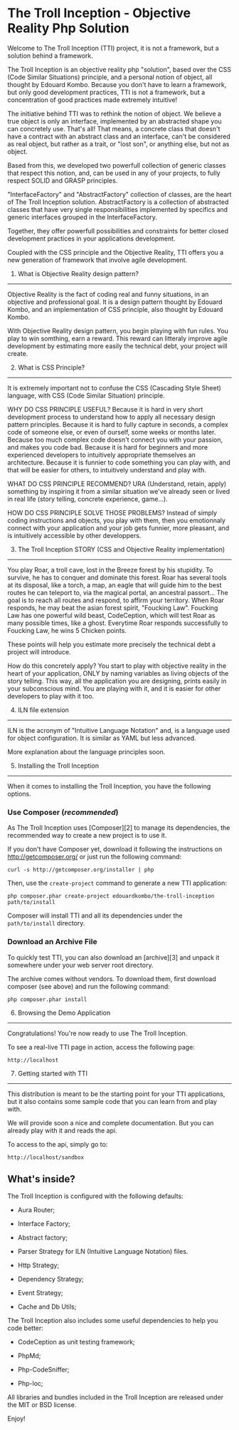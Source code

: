 The Troll Inception - Objective Reality Php Solution
====================================================

Welcome to The Troll Inception (TTI) project, it is not a framework, but a solution behind a framework.

The Troll Inception is an objective reality php "solution", based over the CSS (Code Similar Situations) principle, and a personal notion of object, all thought by Edouard Kombo.
Because you don't have to learn a framework, but only good development practices, TTI is not a framework, but a concentration of good practices made extremely intuitive!

The initiative behind TTI was to rethink the notion of object.
We believe a true object is only an interface, implemented by an abstracted shape you can concretely use. That's all!
That means, a concrete class that doesn't have a contract with an abstract class and an interface, can't be considered as real object, but rather as a trait, or "lost son", or anything else, but not as object.

Based from this, we developed two powerfull collection of generic classes that respect this notion, and, can be used in any of your projects, to fully respect SOLID and GRASP principles.

"InterfaceFactory" and "AbstractFactory" collection of classes, are the heart of The Troll Inception solution.
AbstractFactory is a collection of abstracted classes that have very single responsibilities implemented by specifics and generic interfaces grouped in the InterfaceFactory.

Together, they offer powerfull possibilities and constraints for better closed development practices in your applications development.

Coupled with the CSS principle and the Objective Reality, TTI offers you a new generation of framework that involve agile development.


1) What is Objective Reality design pattern?
--------------------------------------------

Objective Reality is the fact of coding real and funny situations, in an objective and professional goal.
It is a design pattern thought by Edouard Kombo, and an implementation of CSS principle, also thought by Edouard Kombo.

With Objective Reality design pattern, you begin playing with fun rules. You play to win somthing, earn a reward.
This reward can litteraly improve agile development by estimating more easily the technical debt, your project will create.


2) What is CSS Principle?
-------------------------

It is extremely important not to confuse the CSS (Cascading Style Sheet) language, with CSS (Code Similar Situation) principle.

WHY DO CSS PRINCIPLE USEFUL?
Because it is hard in very short development process to understand how to apply all necessary design pattern principles.
Because it is hard to fully capture in seconds, a complex code of someone else, or even of ourself, some weeks or months later.
Because too much complex code doesn't connect you with your passion, and makes you code bad.
Because it is hard for beginners and more experienced developers to intuitively appropriate themselves an architecture.
Because it is funnier to code something you can play with, and that will be easier for others, to intuitively understand and play with.

WHAT DO CSS PRINCIPLE RECOMMEND?
URA (Understand, retain, apply) something by inspiring it from a similar situation we've already seen or lived in real life (story telling, concrete experience, game...).

HOW DO CSS PRINCIPLE SOLVE THOSE PROBLEMS?
Instead of simply coding instructions and objects, you play with them, then you emotionnaly connect with your application and your job gets funnier, more pleasant, and is intuitively accessible by other developpers.


3) The Troll Inception STORY (CSS and Objective Reality implementation)
-----------------------------------------------------------------------

You play Roar, a troll cave, lost in the Breeze forest by his stupidity. To survive, he has to conquer and dominate this forest.
Roar has several tools at its disposal, like a torch, a map, an eagle that will guide him to the best routes he can teleport to, via the magical portal, an ancestral passort...
The goal is to reach all routes and respond, to affirm your territory.
When Roar responds, he may beat the asian forest spirit, "Foucking Law".
Foucking Law has one powerful wild beast, CodeCeption, which will test Roar as many possible times, like a ghost.
Everytime Roar responds successfully to Foucking Law, he wins 5 Chicken points.

These points will help you estimate more precisely the technical debt a project will introduce.

How do this concretely apply?
You start to play with objective reality in the heart of your application, ONLY by naming variables as living objects of the story telling.
This way, all the application you are designing, prints easily in your subconscious mind.
You are playing with it, and it is easier for other developers to play with it too.


4) ILN file extension
---------------------

ILN is the acronym of "Intuitive Language Notation" and, is a language used for object configuration.
It is similar as YAML but less advanced.

More explanation about the language principles soon.


5) Installing the Troll Inception
---------------------------------

When it comes to installing the Troll Inception, you have the following options.

### Use Composer (*recommended*)

As The Troll Inception uses [Composer][2] to manage its dependencies, the recommended way
to create a new project is to use it.

If you don't have Composer yet, download it following the instructions on
http://getcomposer.org/ or just run the following command:

    curl -s http://getcomposer.org/installer | php

Then, use the `create-project` command to generate a new TTI application:

    php composer.phar create-project edouardkombo/the-troll-inception path/to/install

Composer will install TTI and all its dependencies under the `path/to/install` directory.

### Download an Archive File

To quickly test TTI, you can also download an [archive][3] and unpack it somewhere under your web server root directory.

The archive comes without vendors. To download them, first download composer (see above) and run the following command:

    php composer.phar install


6) Browsing the Demo Application
--------------------------------

Congratulations! You're now ready to use The Troll Inception.

To see a real-live TTI page in action, access the following page:

    http://localhost

7) Getting started with TTI
-------------------------------

This distribution is meant to be the starting point for your TTI
applications, but it also contains some sample code that you can learn from
and play with.

We will provide soon a nice and complete documentation.
But you can already play with it and reads the api.

To access to the api, simply go to:

    http://localhost/sandbox 

What's inside?
---------------

The Troll Inception is configured with the following defaults:

  * Aura Router;

  * Interface Factory;

  * Abstract factory;

  * Parser Strategy for ILN (Intuitive Language Notation) files.

  * Http Strategy;

  * Dependency Strategy;

  * Event Strategy;

  * Cache and Db Utils;


The Troll Inception also includes some useful dependencies to help you code better:

  * CodeCeption as unit testing framework;

  * PhpMd;

  * Php-CodeSniffer;

  * Php-loc;



All libraries and bundles included in the Troll Inception are
released under the MIT or BSD license.

Enjoy!
